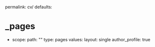 permalink: cv/
defaults:
  # _pages
  - scope:
      path: ""
      type: pages
    values:
      layout: single
      author_profile: true
